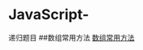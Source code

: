 # JavaScript-
递归题目
##数组常用方法
<a href = 'https://github.com/vickytaozi/JavaScript-/issues/6'>数组常用方法</a>
